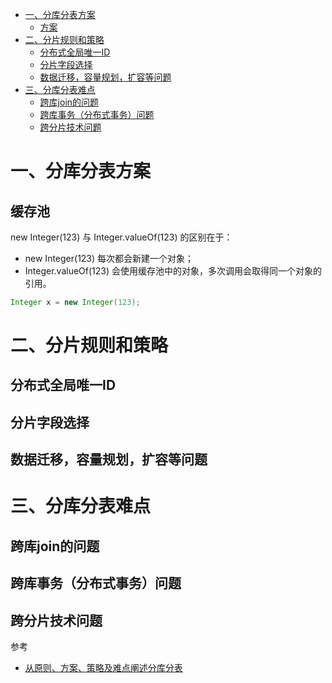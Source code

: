 <!-- GFM-TOC -->
* [一、分库分表方案](#一分库分表方案)
    * [方案](#方案)
* [二、分片规则和策略](#三分片规则和策略)
    * [分布式全局唯一ID](#分布式全局唯一ID)
    * [分片字段选择](#分片字段选择)
    * [数据迁移，容量规划，扩容等问题](#数据迁移，容量规划，扩容等问题)
* [三、分库分表难点](#二分库分表难点)
    * [跨库join的问题](#跨库join的问题)
    * [跨库事务（分布式事务）问题](#跨库事务（分布式事务）问题)
    * [跨分片技术问题](#跨分片技术问题)   
<!-- GFM-TOC -->


# 一、分库分表方案


## 缓存池

new Integer(123) 与 Integer.valueOf(123) 的区别在于：

- new Integer(123) 每次都会新建一个对象；
- Integer.valueOf(123) 会使用缓存池中的对象，多次调用会取得同一个对象的引用。

```java
Integer x = new Integer(123);

```

# 二、分片规则和策略


## 分布式全局唯一ID

## 分片字段选择

## 数据迁移，容量规划，扩容等问题


# 三、分库分表难点


## 跨库join的问题

## 跨库事务（分布式事务）问题

## 跨分片技术问题

参考
- [从原则、方案、策略及难点阐述分库分表](https://yq.aliyun.com/articles/653109?spm=a2c4e.11153940.0.0.49f64910CyL2Re#)
